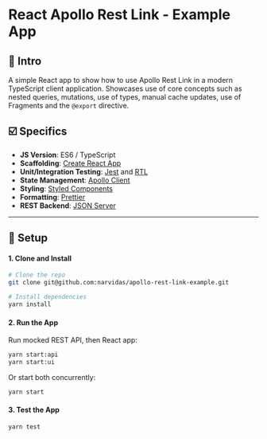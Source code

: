 # React Apollo Rest Link - Example App

## 👋 Intro

A simple React app to show how to use Apollo Rest Link in a modern TypeScript client application. Showcases use of core concepts such as nested queries, mutations, use of types, manual cache updates, use of Fragments and the `@export` directive.

## ☑️ Specifics

- **JS Version**: ES6 / TypeScript
- **Scaffolding**: [Create React App](https://github.com/facebook/create-react-app)
- **Unit/Integration Testing**: [Jest](https://jestjs.io/) and [RTL](https://github.com/testing-library/react-testing-library)
- **State Management**: [Apollo Client](https://github.com/apollographql/apollo-client)
- **Styling**: [Styled Components](https://styled-components.com/)
- **Formatting**: [Prettier](https://github.com/prettier/prettier)
- **REST Backend**: [JSON Server](https://github.com/typicode/json-server)

---

## 🚀 Setup

#### 1. Clone and Install

```bash
# Clone the repo
git clone git@github.com:narvidas/apollo-rest-link-example.git

# Install dependencies
yarn install
```

#### 2. Run the App

Run mocked REST API, then React app:
```bash
yarn start:api
yarn start:ui
```

Or start both concurrently:
```bash
yarn start
```

#### 3. Test the App

```bash
yarn test
```
